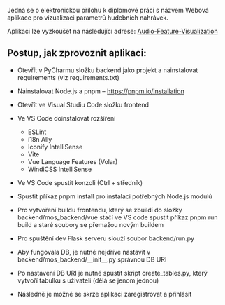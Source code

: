 
Jedná se o elektronickou přílohu k diplomové práci s názvem Webová aplikace pro vizualizaci parametrů hudebních nahrávek.


Aplikaci lze vyzkoušet na následující adrese: [Audio-Feature-Visualization](https://audio-feature-visualization.onrender.com/signin)


## Postup, jak zprovoznit aplikaci:
* Otevřít v PyCharmu složku backend jako projekt a nainstalovat requirements (viz requirements.txt)
* Nainstalovat Node.js a pnpm – https://pnpm.io/installation
* Otevřít ve Visual Studiu Code složku frontend
* Ve VS Code doinstalovat rozšíření 
  * ESLint
  * i18n Ally
  * Iconify IntelliSense
  * Vite
  * Vue Language Features (Volar)
  * WindiCSS IntelliSense
* Ve VS Code spustit konzoli (Ctrl + středník)
* Spustit příkaz pnpm install pro instalaci potřebných Node.js modulů

* Pro vytvoření buildu frontendu, který se zbuildí do složky backend/mos_backend/vue stačí ve VS code spustit příkaz pnpm run build a staré soubory se přemažou novým buildem
* Pro spuštění dev Flask serveru slouží soubor backend/run.py
* Aby fungovala DB, je nutné nejdříve nastavit v backend/mos\_backend/\_\_init\_\_.py správnou DB URI
* Po nastavení DB URI je nutné spustit skript create\_tables.py, který vytvoří tabulku s uživateli (dělá se jenom jednou)
* Následně je možné se skrze aplikaci zaregistrovat a přihlásit
